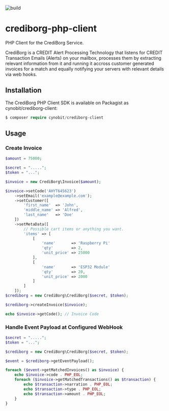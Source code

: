 ![build](https://github.com/crediborg/crediborg-php-client/workflows/build/badge.svg)

# crediborg-php-client #

PHP Client for the CrediBorg Service.

CrediBorg is a CREDIT Alert Processing Technology that listens for CREDIT Transaction Emails (Alerts) on your mailbox, processes them by extracting relevant information from it and running it accross customer generated invoices for a match and equally notifying your servers with relevant details via web hooks.

## Installation ##

The CrediBorg PHP Client SDK is available on Packagist as cynobit/crediborg-client:

```php
$ composer require cynobit/crediborg-client
```

## Usage ##

### Create Invoice ###
```php
$amount = 75000;

$secret = ".....";
$token = "...";

$invoice = new CrediBorg\Invoice($amount);

$invoice->setCode('AHYT645623')
    ->setEmail('example@example.com');
    ->setCustomer([
        'first_name'  => 'John',
        'middle_name' => 'Alfred',
        'last_name'   => 'Doe'
    ])
    ->setMetaData([
        // Possible cart items or anything you want.
        'items' => [
            [
                'name'       => 'Raspberry Pi'
                'qty'        => 2,
                'unit_price' => 25000
            ],
            [
                'name'       => 'ESP32 Module'
                'qty'        => 20,
                'unit_price' => 2000
            ]
        ]
    ]);
$crediborg = new CrediBorg\CrediBorg($secret, $token);

$crediborg->createInvoice($invoice);

echo $invoice->getCode(); // Invoice Code
```

### Handle Event Payload at Configured WebHook ###
```php
$secret = ".....";
$token = "...";

$crediborg = new CrediBorg\CrediBorg($secret, $token);

$event = $crediborg->getEventPayload();

foreach ($event->getMatchedInvoices() as $invoice) {
    echo $invoice->code . PHP_EOL;
    foreach ($invoice->getMatchedTransactions() as $transaction) {
        echo $transaction->narration . PHP_EOL;
        echo $transaction->type . PHP_EOL;
        echo $transaction->amount . PHP_EOL;
    }
}
```